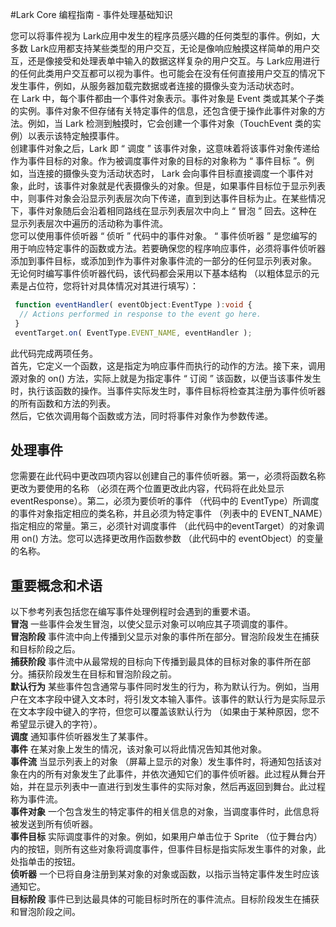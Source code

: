 #Lark Core 编程指南 - 事件处理基础知识

您可以将事件视为 Lark应用中发生的程序员感兴趣的任何类型的事件。例如，大多数 Lark应用都支持某些类型的用户交互，无论是像响应触摸这样简单的用户交互，还是像接受和处理表单中输入的数据这样复杂的用户交互。与 Lark应用进行的任何此类用户交互都可以视为事件。也可能会在没有任何直接用户交互的情况下发生事件，例如，从服务器加载完数据或者连接的摄像头变为活动状态时。    
在 Lark 中，每个事件都由一个事件对象表示。事件对象是 Event 类或其某个子类的实例。事件对象不但存储有关特定事件的信息，还包含便于操作此事件对象的方法。例如，当 Lark 检测到触摸时，它会创建一个事件对象（TouchEvent 类的实例）以表示该特定触摸事件。    
创建事件对象之后，Lark 即 “ 调度 ” 该事件对象，这意味着将该事件对象传递给作为事件目标的对象。作为被调度事件对象的目标的对象称为 “ 事件目标 ”。例如，当连接的摄像头变为活动状态时， Lark 会向事件目标直接调度一个事件对象，此时，该事件对象就是代表摄像头的对象。但是，如果事件目标位于显示列表中，则事件对象会沿显示列表层次向下传递，直到到达事件目标为止。在某些情况下，事件对象随后会沿着相同路线在显示列表层次中向上 “ 冒泡 ” 回去。这种在显示列表层次中遍历的活动称为事件流。    
您可以使用事件侦听器 “ 侦听 ” 代码中的事件对象。 “ 事件侦听器 ” 是您编写的用于响应特定事件的函数或方法。若要确保您的程序响应事件，必须将事件侦听器添加到事件目标，或添加到作为事件对象事件流的一部分的任何显示列表对象。    
无论何时编写事件侦听器代码，该代码都会采用以下基本结构 （以粗体显示的元素是占位符，您将针对具体情况对其进行填写）：    
```  TypeScript
 function eventHandler( eventObject:EventType ):void { 
  // Actions performed in response to the event go here. 
 }
 eventTarget.on( EventType.EVENT_NAME, eventHandler ); 
 ```
此代码完成两项任务。    
首先，它定义一个函数，这是指定为响应事件而执行的动作的方法。接下来，调用源对象的 on() 方法，实际上就是为指定事件 “ 订阅 ” 该函数，以便当该事件发生时，执行该函数的操作。当事件实际发生时，事件目标将检查其注册为事件侦听器的所有函数和方法的列表。    
然后，它依次调用每个函数或方法，同时将事件对象作为参数传递。
## 处理事件
您需要在此代码中更改四项内容以创建自己的事件侦听器。第一，必须将函数名称更改为要使用的名称 （必须在两个位置更改此内容，代码将在此处显示 eventResponse）。第二，必须为要侦听的事件 （代码中的 EventType）所调度的事件对象指定相应的类名称，并且必须为特定事件 （列表中的 EVENT_NAME）指定相应的常量。第三，必须针对调度事件 （此代码中的eventTarget）的对象调用 on() 方法。您可以选择更改用作函数参数 （此代码中的 eventObject）的变量的名称。
## 重要概念和术语
以下参考列表包括您在编写事件处理例程时会遇到的重要术语。   
**冒泡** 一些事件会发生冒泡，以使父显示对象可以响应其子项调度的事件。    
**冒泡阶段** 事件流中向上传播到父显示对象的事件所在部分。冒泡阶段发生在捕获和目标阶段之后。    
**捕获阶段** 事件流中从最常规的目标向下传播到最具体的目标对象的事件所在部分。捕获阶段发生在目标和冒泡阶段之前。    
**默认行为** 某些事件包含通常与事件同时发生的行为，称为默认行为。例如，当用户在文本字段中键入文本时，将引发文本输入事件。该事件的默认行为是实际显示在文本字段中键入的字符，但您可以覆盖该默认行为 （如果由于某种原因，您不希望显示键入的字符）。    
**调度** 通知事件侦听器发生了某事件。    
**事件** 在某对象上发生的情况，该对象可以将此情况告知其他对象。    
**事件流** 当显示列表上的对象 （屏幕上显示的对象）发生事件时，将通知包括该对象在内的所有对象发生了此事件，并依次通知它们的事件侦听器。此过程从舞台开始，并在显示列表中一直进行到发生事件的实际对象，然后再返回到舞台。此过程称为事件流。    
**事件对象** 一个包含发生的特定事件的相关信息的对象，当调度事件时，此信息将被发送到所有侦听器。    
**事件目标** 实际调度事件的对象。例如，如果用户单击位于 Sprite （位于舞台内）内的按钮，则所有这些对象将调度事件，但事件目标是指实际发生事件的对象，此处指单击的按钮。    
**侦听器** 一个已将自身注册到某对象的对象或函数，以指示当特定事件发生时应该通知它。    
**目标阶段** 事件已到达最具体的可能目标时所在的事件流点。目标阶段发生在捕获和冒泡阶段之间。    
